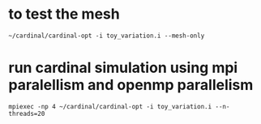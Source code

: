 # to test the mesh
`~/cardinal/cardinal-opt -i toy_variation.i --mesh-only`

# run cardinal simulation using mpi paralellism and openmp parallelism
`mpiexec -np 4 ~/cardinal/cardinal-opt -i toy_variation.i --n-threads=20`